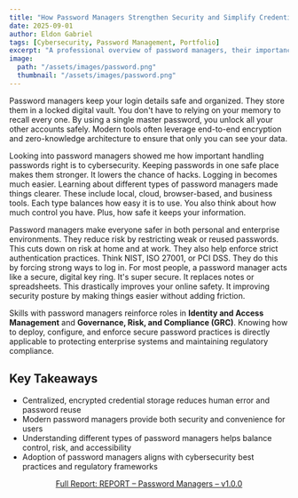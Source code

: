 ```yaml
---
title: "How Password Managers Strengthen Security and Simplify Credential Management"
date: 2025-09-01
author: Eldon Gabriel
tags: [Cybersecurity, Password Management, Portfolio]
excerpt: "A professional overview of password managers, their importance, types, and relevance to enterprise security."
image:
  path: "/assets/images/password.png"
  thumbnail: "/assets/images/password.png"
---
```


Password managers keep your login details safe and organized. They store them in a locked digital vault. You don't have to relying on your memory to recall every one. By using a single master password, you unlock all your other accounts safely. Modern tools often leverage end-to-end encryption and zero-knowledge architecture to ensure that only you can see your data.

Looking into password managers showed me how important handling passwords right is to cybersecurity. Keeping passwords in one safe place makes them stronger. It lowers the chance of hacks. Logging in becomes much easier. Learning about different types of password managers made things clearer. These include local, cloud, browser-based, and business tools. Each type balances how easy it is to use. You also think about how much control you have. Plus, how safe it keeps your information.

Password managers make everyone safer in both personal and enterprise environments. They reduce risk by restricting weak or reused passwords. This cuts down on risk at home and at work. They also help enforce strict authentication practices. Think NIST, ISO 27001, or PCI DSS. They do this by forcing strong ways to log in. For most people, a password manager acts like a secure, digital key ring. It's super secure. It replaces notes or spreadsheets. This drastically improves your online safety. It improving security posture by making things easier without adding friction.

Skills with password managers reinforce roles in **Identity and Access Management** and **Governance, Risk, and Compliance (GRC)**. Knowing how to deploy, configure, and enforce secure password practices is directly applicable to protecting enterprise systems and maintaining regulatory compliance.

## Key Takeaways

- Centralized, encrypted credential storage reduces human error and password reuse  
- Modern password managers provide both security and convenience for users  
- Understanding different types of password managers helps balance control, risk, and accessibility  
- Adoption of password managers aligns with cybersecurity best practices and regulatory frameworks  

<p align="center">
  <a href="https://github.com/EldonGabriel/eldongabriel.github.io/blob/main/assets/reports/REPORT%20%20%E2%80%93%20Password%20Managers%20%E2%80%93%20v1.0.0.pdf" target="_blank">
    Full Report: REPORT – Password Managers – v1.0.0
  </a>
